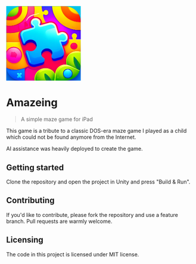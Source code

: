 <img alt="Amazeing logo" src="logo.png" width="200" />

# Amazeing
> A simple maze game for iPad

This game is a tribute to a classic DOS-era maze game I played as a child which
could not be found anymore from the Internet.

AI assistance was heavily deployed to create the game.

## Getting started

Clone the repository and open the project in Unity and press "Build & Run".

## Contributing

If you'd like to contribute, please fork the repository and use a feature
branch. Pull requests are warmly welcome.

## Licensing

The code in this project is licensed under MIT license.
